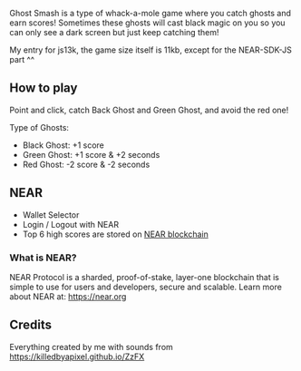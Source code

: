 Ghost Smash is a type of whack-a-mole game where you catch ghosts and earn scores! 
Sometimes these ghosts will cast black magic on you so you can only see a dark screen but just keep catching them!  

My entry for js13k, the game size itself is 11kb, except for the NEAR-SDK-JS part ^^ 

## How to play 

Point and click, catch Back Ghost and Green Ghost, and avoid the red one!

Type of Ghosts:
- Black Ghost: +1 score
- Green Ghost: +1 score & +2 seconds
- Red Ghost: -2 score & -2 seconds


## NEAR 
- Wallet Selector
- Login / Logout with NEAR 
- Top 6 high scores are stored on [NEAR blockchain](https://near.org/about/) 

### What is NEAR? 
NEAR Protocol is a sharded, proof-of-stake, layer-one blockchain that is simple to use for users and developers, secure and scalable. Learn more about NEAR at: https://near.org

## Credits 

Everything created by me with sounds from <https://killedbyapixel.github.io/ZzFX>